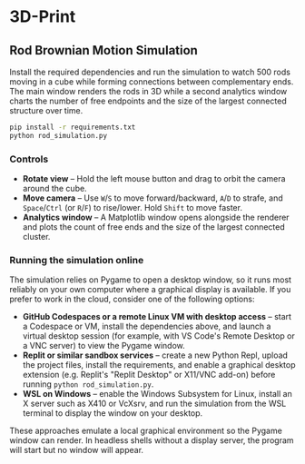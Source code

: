 # 3D-Print

## Rod Brownian Motion Simulation

Install the required dependencies and run the simulation to watch 500 rods moving in a cube while forming connections between complementary ends. The main window renders the rods in 3D while a second analytics window charts the number of free endpoints and the size of the largest connected structure over time.

```bash
pip install -r requirements.txt
python rod_simulation.py
```

### Controls

* **Rotate view** – Hold the left mouse button and drag to orbit the camera around the cube.
* **Move camera** – Use `W`/`S` to move forward/backward, `A`/`D` to strafe, and `Space`/`Ctrl` (or `R`/`F`) to rise/lower. Hold `Shift` to move faster.
* **Analytics window** – A Matplotlib window opens alongside the renderer and plots the count of free ends and the size of the largest connected cluster.

### Running the simulation online

The simulation relies on Pygame to open a desktop window, so it runs most reliably on your own computer where a graphical display is available. If you prefer to work in the cloud, consider one of the following options:

* **GitHub Codespaces or a remote Linux VM with desktop access** – start a Codespace or VM, install the dependencies above, and launch a virtual desktop session (for example, with VS Code's Remote Desktop or a VNC server) to view the Pygame window.
* **Replit or similar sandbox services** – create a new Python Repl, upload the project files, install the requirements, and enable a graphical desktop extension (e.g. Replit's "Replit Desktop" or X11/VNC add-on) before running `python rod_simulation.py`.
* **WSL on Windows** – enable the Windows Subsystem for Linux, install an X server such as X410 or VcXsrv, and run the simulation from the WSL terminal to display the window on your desktop.

These approaches emulate a local graphical environment so the Pygame window can render. In headless shells without a display server, the program will start but no window will appear.
